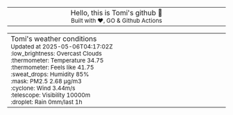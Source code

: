 
<div align="center">
<table>
<tbody>
<td align="center">
<img width="2000" height="0"><br>
Hello, this is Tomi's github 👋<br>
<sup>Built with ❤️, GO & Github Actions</sup><br>
<img width="2000" height="0">
</td>
</tbody>
</table>
</div>
<table>
<tbody>
<td align="left">
<img width="2000" height="0"><br>
Tomi's weather conditions<br>
<sup>Updated at 2025-05-06T04:17:02Z</sup><br>
<sup>:low_brightness: Overcast Clouds</sup><br>
<sup>:thermometer: Temperature 34.75 </sup><br>
<sup>:thermometer: Feels like 41.75</sup><br>
<sup>:sweat_drops: Humidity 85%</sup><br>
<sup>:mask: PM2.5 2.68 μg/m3</sup><br>
<sup>:cyclone: Wind 3.44m/s </sup><br>
<sup>:telescope: Visibility 10000m </sup><br>
<sup>:droplet: Rain 0mm/last 1h </sup><br>
<img width="2000" height="0">
</td>
<td align="left">
<img width="2000" height="0"><br>
<br>
<img width="2000" height="0">
</td>
</tbody>
</table>
</div>
    